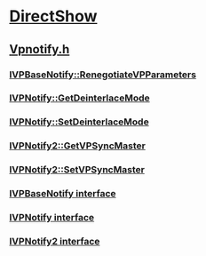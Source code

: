 # [DirectShow](../_dshow/index.md)
## [Vpnotify.h](index.md)
### [IVPBaseNotify::RenegotiateVPParameters](../vpnotify/nf-vpnotify-ivpbasenotify-renegotiatevpparameters.md)
### [IVPNotify::GetDeinterlaceMode](../vpnotify/nf-vpnotify-ivpnotify-getdeinterlacemode.md)
### [IVPNotify::SetDeinterlaceMode](../vpnotify/nf-vpnotify-ivpnotify-setdeinterlacemode.md)
### [IVPNotify2::GetVPSyncMaster](../vpnotify/nf-vpnotify-ivpnotify2-getvpsyncmaster.md)
### [IVPNotify2::SetVPSyncMaster](../vpnotify/nf-vpnotify-ivpnotify2-setvpsyncmaster.md)
### [IVPBaseNotify interface](../vpnotify/nn-vpnotify-ivpbasenotify.md)
### [IVPNotify interface](../vpnotify/nn-vpnotify-ivpnotify.md)
### [IVPNotify2 interface](../vpnotify/nn-vpnotify-ivpnotify2.md)
